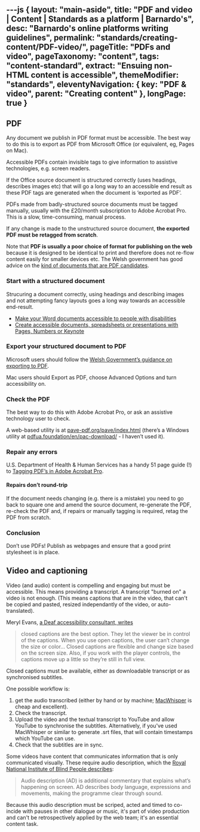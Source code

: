 ---js
{
	layout: "main-aside",
	title: "PDF and video | Content | Standards as a platform | Barnardo's",
	desc: "Barnardo's online platforms writing guidelines",
	permalink: "standards/creating-content/PDF-video/",
	pageTitle: "PDFs and video",
	pageTaxonomy: "content",
	tags: "content-standard",
	extract: "Ensuing non-HTML content is accessible",
	themeModifier: "standards",
	eleventyNavigation: {
		key: "PDF & video",
		parent: "Creating content"
	},
	longPage: true
}
---

## PDF

Any document we publish in PDF format must be accessible. The best way to do this is to export as PDF from Microsoft Office (or equivalent, eg, Pages on Mac).

Accessible PDFs contain invisible tags to give information to assistive technologies, e.g. screen readers.

If the Office source document is structured correctly (uses headings, describes images etc) that will go a long way to an accessible end result as these PDF tags are generated when the document is ‘exported as PDF’.

PDFs made from badly-structured source documents must be tagged manually, usually with the £20/month subscription to Adobe Acrobat Pro. This is a slow, time-consuming, manual process.

If any change is made to the unstructured source document, **the exported PDF must be retagged from scratch**.

Note that **PDF is usually a poor choice of format for publishing on the web** because it is designed to be identical to print and therefore does not re-flow content easily for smaller devices etc. The Welsh government has good advice on the [kind of documents that are PDF candidates](https://www.gov.wales/publishing-pdfs-and-other-files-govwales#49671).

### Start with a structured document

Strucuring a document correctly, using headings and describing images and not attempting fancy layouts goes a long way towards an accessible end-result.

* [Make your Word documents accessible to people with disabilities ](https://support.microsoft.com/en-gb/office/make-your-word-documents-accessible-to-people-with-disabilities-d9bf3683-87ac-47ea-b91a-78dcacb3c66d)
* [Create accessible documents, spreadsheets or presentations with Pages, Numbers or Keynote](https://support.apple.com/en-gb/102031)

### Export your structured document to PDF

Microsoft users should follow the [Welsh Government’s guidance on exporting to PDF](https://www.gov.wales/how-create-accessible-word-documents#134130).

Mac users should Export as PDF, choose Advanced Options and turn accessibility on.

### Check the PDF

The best way to do this with Adobe Acrobat Pro, or ask an assistive technology user to check.

A web-based utility is at [pave-pdf.org/pave/index.html](https://pave-pdf.org/pave/index.html) (there’s a Windows utility at [pdfua.foundation/en/pac-download/](https://pdfua.foundation/en/pac-download/) - I haven’t used it).

### Repair any errors
U.S. Department of Health & Human Services has a handy 51 page guide (!) to [Tagging PDF’s in Adobe Acrobat Pro](https://www.hhs.gov/sites/default/files/pdf-tagging.pdf).

#### Repairs don’t round-trip
If the document needs changing (e.g. there is a mistake) you need to go back to square one and amend the source document, re-generate the PDF, re-check the PDF and, if repairs or manually tagging is required, retag the PDF from scratch.

### Conclusion

Don’t use PDFs! Publish as webpages and ensure that a good print stylesheet is in place.

## Video and captioning

Video (and audio) content is compelling and engaging but must be accessible. This means providing a transcript. A transcript "burned on" a video is not enough. (This means captions that are in the video, that can't be copied and pasted, resized independantly of the video, or auto-translated).

Meryl Evans, [a Deaf accessibility consultant, writes](https://meryl.net/why-captioned-videos-are-important/)
> closed captions are the best option. They let the viewer be in control of the captions. When you use open captions, the user can’t change the size or color… Closed captions are flexible and change size based on the screen size. Also, if you work with the player controls, the captions move up a little so they’re still in full view.

Closed captions must be available, either as downloadable transcript or as synchronised subtitles.

One possible workflow is:

1.  get the audio transcribed (either by hand or by machine; [MacWhisper](https://goodsnooze.gumroad.com/l/macwhisper) is cheap and excellent).
2. Check the transcript.
3. Upload the video and the textual transcript to YouTube and allow YouTube to synchronise the subtitles. Alternatively, if you've used MacWhisper or similar to generate .srt files, that will contain timestamps which YouTube can use.
4. Check that the subtitles are in sync.

Some videos have content that communicates information that is only communicated visually. These require audio description, which the [Royal National Institute of Blind People  describes](https://www.rnib.org.uk/living-with-sight-loss/assistive-aids-and-technology/tv-audio-and-gaming/audio-description-ad/#:~:text=What%20is%20Audio%20Description%3F,the%20programme%20clear%20through%20sound):
> Audio description (AD) is additional commentary that explains what’s happening on screen. AD describes body language, expressions and movements, making the programme clear through sound.

Because this audio description must be scriped, acted and timed to co-incide with pauses in other dialogue or music, it's part of video production and can't be retrospectively applied by the web team; it's an essential content task.



